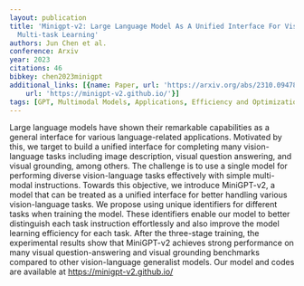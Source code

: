 ```yaml
---
layout: publication
title: 'Minigpt-v2: Large Language Model As A Unified Interface For Vision-language
  Multi-task Learning'
authors: Jun Chen et al.
conference: Arxiv
year: 2023
citations: 46
bibkey: chen2023minigpt
additional_links: [{name: Paper, url: 'https://arxiv.org/abs/2310.09478'}, {name: Code,
    url: 'https://minigpt-v2.github.io/'}]
tags: [GPT, Multimodal Models, Applications, Efficiency and Optimization]
---
```

Large language models have shown their remarkable capabilities as a general
interface for various language-related applications. Motivated by this, we
target to build a unified interface for completing many vision-language tasks
including image description, visual question answering, and visual grounding,
among others. The challenge is to use a single model for performing diverse
vision-language tasks effectively with simple multi-modal instructions. Towards
this objective, we introduce MiniGPT-v2, a model that can be treated as a
unified interface for better handling various vision-language tasks. We propose
using unique identifiers for different tasks when training the model. These
identifiers enable our model to better distinguish each task instruction
effortlessly and also improve the model learning efficiency for each task.
After the three-stage training, the experimental results show that MiniGPT-v2
achieves strong performance on many visual question-answering and visual
grounding benchmarks compared to other vision-language generalist models. Our
model and codes are available at https://minigpt-v2.github.io/